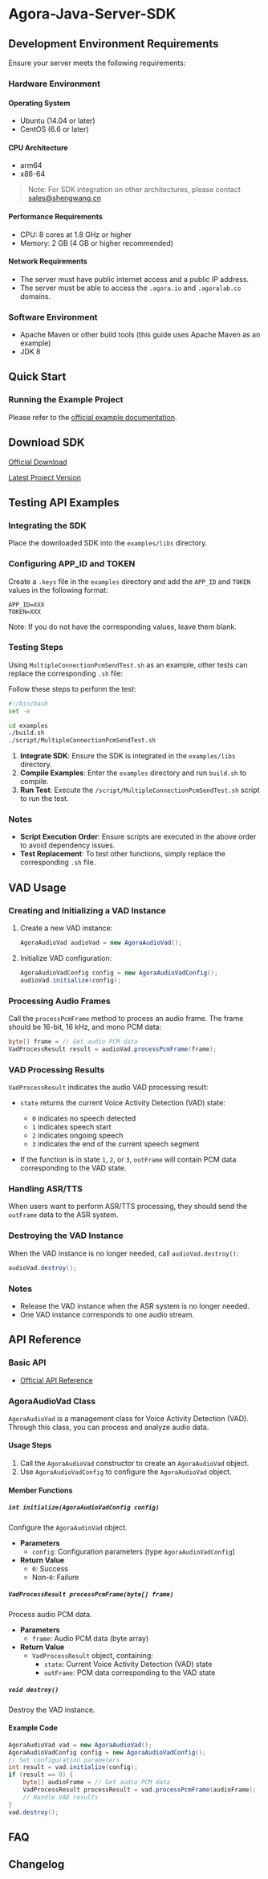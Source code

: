 # Agora-Java-Server-SDK

## Development Environment Requirements

Ensure your server meets the following requirements:

### Hardware Environment

#### Operating System

- Ubuntu (14.04 or later)
- CentOS (6.6 or later)

#### CPU Architecture

- arm64
- x86-64

> Note: For SDK integration on other architectures, please contact <sales@shengwang.cn>

#### Performance Requirements

- CPU: 8 cores at 1.8 GHz or higher
- Memory: 2 GB (4 GB or higher recommended)

#### Network Requirements

- The server must have public internet access and a public IP address.
- The server must be able to access the `.agora.io` and `.agoralab.co` domains.

### Software Environment

- Apache Maven or other build tools (this guide uses Apache Maven as an example)
- JDK 8

## Quick Start

### Running the Example Project

Please refer to the [official example documentation](https://doc.shengwang.cn/doc/rtc-server-sdk/java/get-started/run-example).

## Download SDK

[Official Download](https://doc.shengwang.cn/doc/rtc-server-sdk/java/resources)

[Latest Project Version](https://download.agora.io/sdk/release/linux-java-sdk-2.0_04af2fa340.zip)

## Testing API Examples

### Integrating the SDK

Place the downloaded SDK into the `examples/libs` directory.

### Configuring APP_ID and TOKEN

Create a `.keys` file in the `examples` directory and add the `APP_ID` and `TOKEN` values in the following format:

```
APP_ID=XXX
TOKEN=XXX
```

Note: If you do not have the corresponding values, leave them blank.

### Testing Steps

Using `MultipleConnectionPcmSendTest.sh` as an example, other tests can replace the corresponding `.sh` file:

Follow these steps to perform the test:

```bash
#!/bin/bash
set -e

cd examples
./build.sh
./script/MultipleConnectionPcmSendTest.sh
```

1. **Integrate SDK**: Ensure the SDK is integrated in the `examples/libs` directory.
2. **Compile Examples**: Enter the `examples` directory and run `build.sh` to compile.
3. **Run Test**: Execute the `/script/MultipleConnectionPcmSendTest.sh` script to run the test.

### Notes

- **Script Execution Order**: Ensure scripts are executed in the above order to avoid dependency issues.
- **Test Replacement**: To test other functions, simply replace the corresponding `.sh` file.

## VAD Usage

### Creating and Initializing a VAD Instance

1. Create a new VAD instance:

   ```java
   AgoraAudioVad audioVad = new AgoraAudioVad();
   ```

2. Initialize VAD configuration:

   ```java
   AgoraAudioVadConfig config = new AgoraAudioVadConfig();
   audioVad.initialize(config);
   ```

### Processing Audio Frames

Call the `processPcmFrame` method to process an audio frame. The frame should be 16-bit, 16 kHz, and mono PCM data:

```java
byte[] frame = // Get audio PCM data
VadProcessResult result = audioVad.processPcmFrame(frame);
```

### VAD Processing Results

`VadProcessResult` indicates the audio VAD processing result:

- `state` returns the current Voice Activity Detection (VAD) state:
  - `0` indicates no speech detected
  - `1` indicates speech start
  - `2` indicates ongoing speech
  - `3` indicates the end of the current speech segment

- If the function is in state `1`, `2`, or `3`, `outFrame` will contain PCM data corresponding to the VAD state.

### Handling ASR/TTS

When users want to perform ASR/TTS processing, they should send the `outFrame` data to the ASR system.

### Destroying the VAD Instance

When the VAD instance is no longer needed, call `audioVad.destroy()`:

```java
audioVad.destroy();
```

### Notes

- Release the VAD instance when the ASR system is no longer needed.
- One VAD instance corresponds to one audio stream.

## API Reference

### Basic API

- [Official API Reference](https://doc.shengwang.cn/api-ref/rtc-server-sdk/java/overview)

### AgoraAudioVad Class

`AgoraAudioVad` is a management class for Voice Activity Detection (VAD). Through this class, you can process and analyze audio data.

#### Usage Steps

1. Call the `AgoraAudioVad` constructor to create an `AgoraAudioVad` object.
2. Use `AgoraAudioVadConfig` to configure the `AgoraAudioVad` object.

#### Member Functions

##### `int initialize(AgoraAudioVadConfig config)`

Configure the `AgoraAudioVad` object.

- **Parameters**
  - `config`: Configuration parameters (type `AgoraAudioVadConfig`)
- **Return Value**
  - `0`: Success
  - Non-`0`: Failure

##### `VadProcessResult processPcmFrame(byte[] frame)`

Process audio PCM data.

- **Parameters**
  - `frame`: Audio PCM data (byte array)
- **Return Value**
  - `VadProcessResult` object, containing:
    - `state`: Current Voice Activity Detection (VAD) state
    - `outFrame`: PCM data corresponding to the VAD state

##### `void destroy()`

Destroy the VAD instance.

#### Example Code

```java
AgoraAudioVad vad = new AgoraAudioVad();
AgoraAudioVadConfig config = new AgoraAudioVadConfig();
// Set configuration parameters
int result = vad.initialize(config);
if (result == 0) {
    byte[] audioFrame = // Get audio PCM data
    VadProcessResult processResult = vad.processPcmFrame(audioFrame);
    // Handle VAD results
}
vad.destroy();
```

## FAQ

## Changelog
